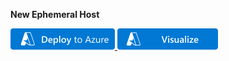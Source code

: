**New Ephemeral Host**

<a href="https://portal.azure.com/#create/Microsoft.Template/uri/https%3A%2F%2Fraw.githubusercontent.com%2Fvirtualwebber%2FAVD%2Fmain%2FEphemeral%2FWVD-NewHost%2FWVD-NewEphemeralHost.json" target="_blank">
    <img src="https://raw.githubusercontent.com/Azure/azure-quickstart-templates/master/1-CONTRIBUTION-GUIDE/images/deploytoazure.png"/>
</a>
<a href="http://armviz.io/#/?load=https://portal.azure.com/#create/Microsoft.Template/uri/https%3A%2F%2Fraw.githubusercontent.com%2Fvirtualwebber%2FAVD%2Fmain%2FEphemeral%2FWVD-NewHost%2FWVD-NewEphemeralHost.json" target="_blank">
    <img src="https://raw.githubusercontent.com/Azure/azure-quickstart-templates/master/1-CONTRIBUTION-GUIDE/images/visualizebutton.png"/>
</a>